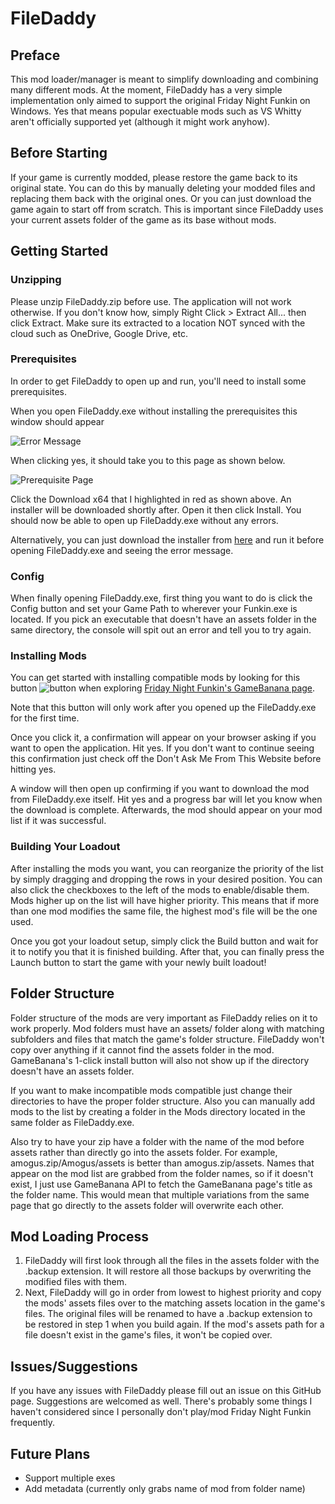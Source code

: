 # FileDaddy
## Preface
This mod loader/manager is meant to simplify downloading and combining many different mods.
At the moment, FileDaddy has a very simple implementation only aimed to support the original Friday Night Funkin on Windows.
Yes that means popular exectuable mods such as VS Whitty aren't officially supported yet (although it might work anyhow).

## Before Starting
If your game is currently modded, please restore the game back to its original state. You can do this by manually deleting your modded files and replacing them back with the original ones. Or you can just download the game again to start off from scratch. This is important since FileDaddy uses your current assets folder of the game as its base without mods.

## Getting Started
### Unzipping
Please unzip FileDaddy.zip before use. The application will not work otherwise. If you don't know how, simply Right Click > Extract All... then click Extract.
Make sure its extracted to a location NOT synced with the cloud such as OneDrive, Google Drive, etc.
### Prerequisites
In order to get FileDaddy to open up and run, you'll need to install some prerequisites.

When you open FileDaddy.exe without installing the prerequisites this window should appear

![Error Message](https://media.discordapp.net/attachments/750914797838794813/827798772184121374/one_time_i_saw_my_dad.png)

When clicking yes, it should take you to this page as shown below.

![Prerequisite Page](https://media.discordapp.net/attachments/750914797838794813/827646015640436771/unknown.png?width=1147&height=609)

Click the Download x64 that I highlighted in red as shown above. An installer will be downloaded shortly after. Open it then click Install. You should now be able to open up FileDaddy.exe without any errors.

Alternatively, you can just download the installer from [here](https://dotnet.microsoft.com/download/dotnet/thank-you/runtime-desktop-5.0.4-windows-x64-installer) and run it before opening FileDaddy.exe and seeing the error message.

### Config
When finally opening FileDaddy.exe, first thing you want to do is click the Config button and set your Game Path to wherever your Funkin.exe is located. If you pick an executable that doesn't have an assets folder in the same directory, the console will spit out an error and tell you to try again.

### Installing Mods
You can get started with installing compatible mods by looking for this button ![button](https://media.discordapp.net/attachments/792245872259235850/827791904254066688/unknown.png) when exploring [Friday Night Funkin's GameBanana page](https://gamebanana.com/games/8694).

Note that this button will only work after you opened up the FileDaddy.exe for the first time.

Once you click it, a confirmation will appear on your browser asking if you want to open the application. Hit yes. If you don't want to continue seeing this confirmation just check off the Don't Ask Me From This Website before hitting yes.

A window will then open up confirming if you want to download the mod from FileDaddy.exe itself. Hit yes and a progress bar will let you know when the download is complete. Afterwards, the mod should appear on your mod list if it was successful.

### Building Your Loadout
After installing the mods you want, you can reorganize the priority of the list by simply dragging and dropping the rows in your desired position. You can also click the checkboxes to the left of the mods to enable/disable them. Mods higher up on the list will have higher priority. This means that if more than one mod modifies the same file, the highest mod's file will be the one used. 

Once you got your loadout setup, simply click the Build button and wait for it to notify you that it is finished building. After that, you can finally press the Launch button to start the game with your newly built loadout!

## Folder Structure
Folder structure of the mods are very important as FileDaddy relies on it to work properly. Mod folders must have an assets/ folder along with matching subfolders and files that match the game's folder structure. FileDaddy won't copy over anything if it cannot find the assets folder in the mod.  GameBanana's 1-click install button will also not show up if the directory doesn't have an assets folder.

If you want to make incompatible mods compatible just change their directories to have the proper folder structure. Also you can manually add mods to the list by creating a folder in the Mods directory located in the same folder as FileDaddy.exe.

Also try to have your zip have a folder with the name of the mod before assets rather than directly go into the assets folder. For example, amogus.zip/Amogus/assets is better than amogus.zip/assets. Names that appear on the mod list are grabbed from the folder names, so if it doesn't exist, I just use GameBanana API to fetch the GameBanana page's title as the folder name. This would mean that multiple variations from the same page that go directly to the assets folder will overwrite each other.

## Mod Loading Process
1. FileDaddy will first look through all the files in the assets folder with the .backup extension. It will restore all those backups by overwriting the modified files with them.
2. Next, FileDaddy will go in order from lowest to highest priority and copy the mods' assets files over to the matching assets location in the game's files. The original files will be renamed to have a .backup extension to be restored in step 1 when you build again. If the mod's assets path for a file doesn't exist in the game's files, it won't be copied over.

## Issues/Suggestions
If you have any issues with FileDaddy please fill out an issue on this GitHub page. Suggestions are welcomed as well. There's probably some things I haven't considered since I personally don't play/mod Friday Night Funkin frequently.

## Future Plans
- Support multiple exes
- Add metadata (currently only grabs name of mod from folder name)
